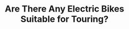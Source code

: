 ---
layout: community
category: community
title: "Are There Any Electric Bikes Suitable for Touring?"
description: "Does anyone know if there are any electric bikes, suitable for touring? I want to be able to ride my fully loaded bike up a 10 percent hill even with the battery flat. Occasionally I find myself camping miles from any electricity and cannot recharge for 2 or 3 days. "
isTopLevel: false
isSingleLevel: false
isArticle: false
datePublished: 2022-07-18 19:19:00 +0300
dateModified: 2022-07-18 19:19:00 +0300
published: false
---